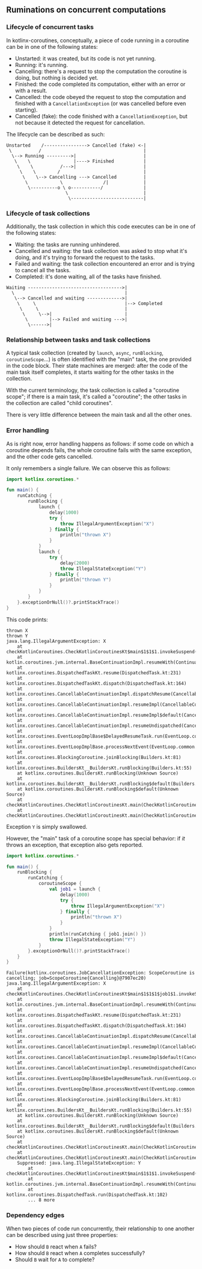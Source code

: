 Ruminations on concurrent computations
--------------------------------------

### Lifecycle of concurrent tasks

In kotlinx-coroutines, conceptually, a piece of code running in a coroutine can
be in one of the following states:

* Unstarted: it was created, but its code is not yet running.
* Running: it's running.
* Cancelling: there's a request to stop the computation the coroutine is doing,
  but nothing is decided yet.
* Finished: the code completed its computation, either with an error or with a
  result.
* Cancelled: the code obeyed the request to stop the computation and finished
  with a `CancellationException` (or was cancelled before even starting).
* Cancelled (fake): the code finished with a `CancellationException`, but not
  because it detected the request for cancellation.

The lifecycle can be described as such:

```
Unstarted    /----------------> Cancelled (fake) <-|
 \          /                                      |
  \--> Running --------->|                         |
   \    \                |----> Finished           |
    \    \          /--->|                         |
     \    \        /                               |
      \    \--> Cancelling ---> Cancelled          |
       \            \               /|             |
        \----------o \ o-----------/               |
                      \                            |
                       \---------------------------|
```

### Lifecycle of task collections

Additionally, the task collection in which this code executes can be in one of
the following states:

* Waiting: the tasks are running unhindered.
* Cancelled and waiting: the task collection was asked to stop what it's doing,
  and it's trying to forward the request to the tasks.
* Failed and waiting: the task collection encountered an error and is trying to
  cancel all the tasks.
* Completed: it's done waiting, all of the tasks have finished.

```
Waiting ----------------------------------->|
  \                                         |
   \--> Cancelled and waiting ------------->|
    \     \                                 |--> Completed
     \     \                                |
      \     \-->|                           |
       \        |--> Failed and waiting --->|
        \------>|
```

### Relationship between tasks and task collections

A typical task collection (created by `launch`, `async`, `runBlocking`,
`coroutineScope`...) is often identified with the "main" task, the one provided
in the code block. Their state machines are merged: after the code of the
main task itself completes, it starts waiting for the other tasks in the
collection.

With the current terminology, the task collection is called a
"coroutine scope"; if there is a main task, it's called a "coroutine"; the other
tasks in the collection are called "child coroutines".

There is very little difference between the main task and all the other ones.

### Error handling

As is right now, error handling happens as follows: if some code on which a
coroutine depends fails, the whole coroutine fails with the same exception, and
the other code gets cancelled.

It only remembers a single failure. We can observe this as follows:

```kotlin
import kotlinx.coroutines.*

fun main() {
    runCatching {
        runBlocking {
            launch {
                delay(1000)
                try {
                    throw IllegalArgumentException("X")
                } finally {
                    println("thrown X")
                }
            }
            launch {
                try {
                    delay(2000)
                    throw IllegalStateException("Y")
                } finally {
                    println("thrown Y")
                }
            }
        }
    }.exceptionOrNull()?.printStackTrace()
}
```

This code prints:

```
thrown X
thrown Y
java.lang.IllegalArgumentException: X
	at checkKotlinCoroutines.CheckKotlinCoroutinesKt$main$1$1$1.invokeSuspend(CheckKotlinCoroutines.kt:11)
	at kotlin.coroutines.jvm.internal.BaseContinuationImpl.resumeWith(ContinuationImpl.kt:33)
	at kotlinx.coroutines.DispatchedTaskKt.resume(DispatchedTask.kt:231)
	at kotlinx.coroutines.DispatchedTaskKt.dispatch(DispatchedTask.kt:164)
	at kotlinx.coroutines.CancellableContinuationImpl.dispatchResume(CancellableContinuationImpl.kt:470)
	at kotlinx.coroutines.CancellableContinuationImpl.resumeImpl(CancellableContinuationImpl.kt:504)
	at kotlinx.coroutines.CancellableContinuationImpl.resumeImpl$default(CancellableContinuationImpl.kt:493)
	at kotlinx.coroutines.CancellableContinuationImpl.resumeUndispatched(CancellableContinuationImpl.kt:591)
	at kotlinx.coroutines.EventLoopImplBase$DelayedResumeTask.run(EventLoop.common.kt:490)
	at kotlinx.coroutines.EventLoopImplBase.processNextEvent(EventLoop.common.kt:277)
	at kotlinx.coroutines.BlockingCoroutine.joinBlocking(Builders.kt:81)
	at kotlinx.coroutines.BuildersKt__BuildersKt.runBlocking(Builders.kt:55)
	at kotlinx.coroutines.BuildersKt.runBlocking(Unknown Source)
	at kotlinx.coroutines.BuildersKt__BuildersKt.runBlocking$default(Builders.kt:34)
	at kotlinx.coroutines.BuildersKt.runBlocking$default(Unknown Source)
	at checkKotlinCoroutines.CheckKotlinCoroutinesKt.main(CheckKotlinCoroutines.kt:7)
	at checkKotlinCoroutines.CheckKotlinCoroutinesKt.main(CheckKotlinCoroutines.kt)
```

Exception `Y` is simply swallowed.

However, the "main" task of a coroutine scope has special behavior: if *it*
throws an exception, that exception also gets reported.

```kotlin
import kotlinx.coroutines.*

fun main() {
    runBlocking {
        runCatching {
            coroutineScope {
                val job1 = launch {
                    delay(1000)
                    try {
                        throw IllegalArgumentException("X")
                    } finally {
                        println("thrown X")
                    }
                }
                println(runCatching { job1.join() })
                throw IllegalStateException("Y")
            }
        }.exceptionOrNull()?.printStackTrace()
    }
}
```

```
Failure(kotlinx.coroutines.JobCancellationException: ScopeCoroutine is cancelling; job=ScopeCoroutine{Cancelling}@7907ec20)
java.lang.IllegalArgumentException: X
	at checkKotlinCoroutines.CheckKotlinCoroutinesKt$main$1$1$1$job1$1.invokeSuspend(CheckKotlinCoroutines.kt:12)
	at kotlin.coroutines.jvm.internal.BaseContinuationImpl.resumeWith(ContinuationImpl.kt:33)
	at kotlinx.coroutines.DispatchedTaskKt.resume(DispatchedTask.kt:231)
	at kotlinx.coroutines.DispatchedTaskKt.dispatch(DispatchedTask.kt:164)
	at kotlinx.coroutines.CancellableContinuationImpl.dispatchResume(CancellableContinuationImpl.kt:470)
	at kotlinx.coroutines.CancellableContinuationImpl.resumeImpl(CancellableContinuationImpl.kt:504)
	at kotlinx.coroutines.CancellableContinuationImpl.resumeImpl$default(CancellableContinuationImpl.kt:493)
	at kotlinx.coroutines.CancellableContinuationImpl.resumeUndispatched(CancellableContinuationImpl.kt:591)
	at kotlinx.coroutines.EventLoopImplBase$DelayedResumeTask.run(EventLoop.common.kt:490)
	at kotlinx.coroutines.EventLoopImplBase.processNextEvent(EventLoop.common.kt:277)
	at kotlinx.coroutines.BlockingCoroutine.joinBlocking(Builders.kt:81)
	at kotlinx.coroutines.BuildersKt__BuildersKt.runBlocking(Builders.kt:55)
	at kotlinx.coroutines.BuildersKt.runBlocking(Unknown Source)
	at kotlinx.coroutines.BuildersKt__BuildersKt.runBlocking$default(Builders.kt:34)
	at kotlinx.coroutines.BuildersKt.runBlocking$default(Unknown Source)
	at checkKotlinCoroutines.CheckKotlinCoroutinesKt.main(CheckKotlinCoroutines.kt:6)
	at checkKotlinCoroutines.CheckKotlinCoroutinesKt.main(CheckKotlinCoroutines.kt)
	Suppressed: java.lang.IllegalStateException: Y
		at checkKotlinCoroutines.CheckKotlinCoroutinesKt$main$1$1$1.invokeSuspend(CheckKotlinCoroutines.kt:18)
		at kotlin.coroutines.jvm.internal.BaseContinuationImpl.resumeWith(ContinuationImpl.kt:33)
		at kotlinx.coroutines.DispatchedTask.run(DispatchedTask.kt:102)
		... 8 more
```

### Dependency edges

When two pieces of code run concurrently, their relationship to one another can
be described using just three properties:

* How should `B` react when `A` fails?
* How should `B` react when `A` completes successfully?
* Should `B` wait for `A` to complete?


